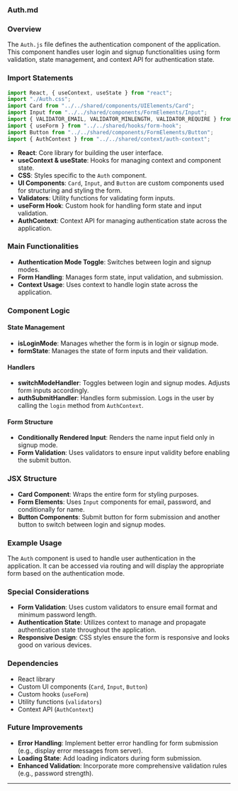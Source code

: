 ### Auth.md

### Overview
The `Auth.js` file defines the authentication component of the application. This component handles user login and signup functionalities using form validation, state management, and context API for authentication state.

### Import Statements
```javascript
import React, { useContext, useState } from "react";
import "./Auth.css";
import Card from "../../shared/components/UIElements/Card";
import Input from "../../shared/components/FormElements/Input";
import { VALIDATOR_EMAIL, VALIDATOR_MINLENGTH, VALIDATOR_REQUIRE } from "../../shared/util/validators";
import { useForm } from "../../shared/hooks/form-hook";
import Button from "../../shared/components/FormElements/Button";
import { AuthContext } from "../../shared/context/auth-context";
```
- **React**: Core library for building the user interface.
- **useContext & useState**: Hooks for managing context and component state.
- **CSS**: Styles specific to the `Auth` component.
- **UI Components**: `Card`, `Input`, and `Button` are custom components used for structuring and styling the form.
- **Validators**: Utility functions for validating form inputs.
- **useForm Hook**: Custom hook for handling form state and input validation.
- **AuthContext**: Context API for managing authentication state across the application.

### Main Functionalities
- **Authentication Mode Toggle**: Switches between login and signup modes.
- **Form Handling**: Manages form state, input validation, and submission.
- **Context Usage**: Uses context to handle login state across the application.

### Component Logic
#### State Management
- **isLoginMode**: Manages whether the form is in login or signup mode.
- **formState**: Manages the state of form inputs and their validation.

#### Handlers
- **switchModeHandler**: Toggles between login and signup modes. Adjusts form inputs accordingly.
- **authSubmitHandler**: Handles form submission. Logs in the user by calling the `login` method from `AuthContext`.

#### Form Structure
- **Conditionally Rendered Input**: Renders the name input field only in signup mode.
- **Form Validation**: Uses validators to ensure input validity before enabling the submit button.

### JSX Structure
- **Card Component**: Wraps the entire form for styling purposes.
- **Form Elements**: Uses `Input` components for email, password, and conditionally for name.
- **Button Components**: Submit button for form submission and another button to switch between login and signup modes.

### Example Usage
The `Auth` component is used to handle user authentication in the application. It can be accessed via routing and will display the appropriate form based on the authentication mode.

### Special Considerations
- **Form Validation**: Uses custom validators to ensure email format and minimum password length.
- **Authentication State**: Utilizes context to manage and propagate authentication state throughout the application.
- **Responsive Design**: CSS styles ensure the form is responsive and looks good on various devices.

### Dependencies
- React library
- Custom UI components (`Card`, `Input`, `Button`)
- Custom hooks (`useForm`)
- Utility functions (`validators`)
- Context API (`AuthContext`)

### Future Improvements
- **Error Handling**: Implement better error handling for form submission (e.g., display error messages from server).
- **Loading State**: Add loading indicators during form submission.
- **Enhanced Validation**: Incorporate more comprehensive validation rules (e.g., password strength).

---

